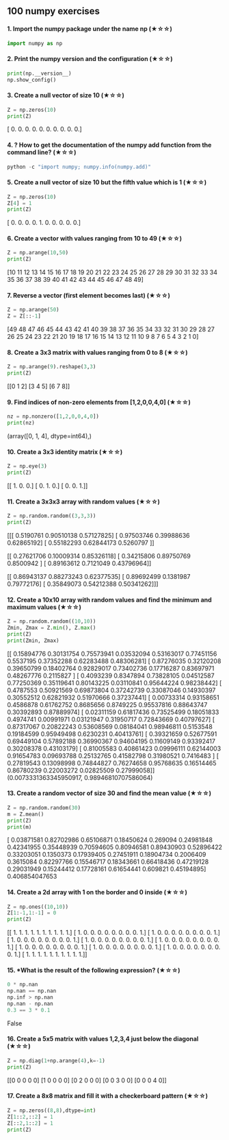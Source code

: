 ## 100 numpy exercises ##
#### 1. Import the numpy package under the name np (★☆☆) ####
```python
import numpy as np
```
#### 2. Print the numpy version and the configuration (★☆☆) ####
```python
print(np.__version__)
np.show_config()
```
#### 3. Create a null vector of size 10 (★☆☆) ####
```python
Z = np.zeros(10)
print(Z)
```
[ 0.  0.  0.  0.  0.  0.  0.  0.  0.  0.]

#### 4. ? How to get the documentation of the numpy add function from the command line? (★☆☆) ####
```python
python -c "import numpy; numpy.info(numpy.add)"
```
#### 5. Create a null vector of size 10 but the fifth value which is 1 (★☆☆) ####
```python
Z = np.zeros(10)
Z[4] = 1
print(Z)
```
[ 0.  0.  0.  0.  1.  0.  0.  0.  0.  0.]
#### 6. Create a vector with values ranging from 10 to 49 (★☆☆) ####
```python
Z = np.arange(10,50)
print(Z)
```
[10 11 12 13 14 15 16 17 18 19 20 21 22 23 24 25 26 27 28 29 30 31 32 33 34
 35 36 37 38 39 40 41 42 43 44 45 46 47 48 49]
#### 7. Reverse a vector (first element becomes last) (★☆☆) ####
```python
Z = np.arange(50)
Z = Z[::-1]
```
[49 48 47 46 45 44 43 42 41 40 39 38 37 36 35 34 33 32 31 30 29 28 27 26 25
 24 23 22 21 20 19 18 17 16 15 14 13 12 11 10  9  8  7  6  5  4  3  2  1  0]
#### 8. Create a 3x3 matrix with values ranging from 0 to 8 (★☆☆) ####
```python
Z = np.arange(9).reshape(3,3)
print(Z)
```
[[0 1 2]
 [3 4 5]
 [6 7 8]]
#### 9. Find indices of non-zero elements from [1,2,0,0,4,0] (★☆☆) ####
```python
nz = np.nonzero([1,2,0,0,4,0])
print(nz)
```
(array([0, 1, 4], dtype=int64),)
#### 10. Create a 3x3 identity matrix (★☆☆) ####
```python
Z = np.eye(3)
print(Z)
```
[[ 1.  0.  0.]
 [ 0.  1.  0.]
 [ 0.  0.  1.]]
#### 11. Create a 3x3x3 array with random values (★☆☆) ####
```python
Z = np.random.random((3,3,3))
print(Z)
```
[[[ 0.5190761   0.90510138  0.57127825]
  [ 0.97503746  0.39988636  0.62865192]
  [ 0.55182293  0.62844173  0.5260797 ]]

 [[ 0.27621706  0.10009314  0.85326118]
  [ 0.34215806  0.89750769  0.8500942 ]
  [ 0.89163612  0.7121049   0.43796964]]

 [[ 0.86943137  0.88273243  0.62377535]
  [ 0.89692499  0.1381987   0.79772176]
  [ 0.35849073  0.54212388  0.50341262]]]
#### 12. Create a 10x10 array with random values and find the minimum and maximum values (★☆☆) ####
```python
Z = np.random.random((10,10))
Zmin, Zmax = Z.min(), Z.max()
print(Z)
print(Zmin, Zmax)
```
[[ 0.15894776  0.30131754  0.75573941  0.03532094  0.53163017  0.77451156
   0.5537195   0.37352288  0.62283488  0.48306281]
 [ 0.87276035  0.32120208  0.39650799  0.18402764  0.92829017  0.73402736
   0.17716287  0.83697971  0.48267776  0.2115827 ]
 [ 0.4093239   0.8347894   0.73828105  0.04512587  0.77250369  0.35119641
   0.80143225  0.03110841  0.95644224  0.98238442]
 [ 0.4787553   0.50921569  0.69873804  0.37242739  0.33087046  0.14930397
   0.30552512  0.62821932  0.51970666  0.37237441]
 [ 0.00733314  0.93158651  0.4586878   0.61762752  0.8685656   0.8749225
   0.95537816  0.88643747  0.30392893  0.87889974]
 [ 0.02311159  0.61817436  0.73525499  0.18051833  0.4974741   0.00991971
   0.03121947  0.31950717  0.72843669  0.40797627]
 [ 0.87317067  0.20822243  0.53608569  0.08184041  0.98946811  0.5153548
   0.19184599  0.95949498  0.6230231   0.40413761]
 [ 0.39321659  0.52677591  0.69449104  0.57892188  0.36990367  0.94604195
   0.11609149  0.93392417  0.30208378  0.43103179]
 [ 0.81005583  0.40861423  0.09996111  0.62144003  0.91654783  0.09693788
   0.25132765  0.41582798  0.31980521  0.7416483 ]
 [ 0.27819543  0.13098998  0.74844827  0.76274658  0.95768635  0.16514465
   0.86780239  0.22003272  0.02825509  0.27999058]]
(0.0073331363345950917, 0.98946810707586064)
#### 13. Create a random vector of size 30 and find the mean value (★☆☆) ####
```python
Z = np.random.random(30)
m = Z.mean()
print(Z)
print(m)
```
[ 0.03871581  0.82702986  0.65106871  0.18450624  0.269094    0.24981848
  0.42341955  0.35448939  0.70594605  0.80946581  0.89430903  0.52896422
  0.33203051  0.1350373   0.17939405  0.27451911  0.18904734  0.2006409
  0.3615084   0.82297766  0.15546717  0.18343661  0.66418436  0.47219128
  0.29031949  0.15244412  0.17728161  0.61654441  0.609821    0.45194895]
0.406854047653
#### 14. Create a 2d array with 1 on the border and 0 inside (★☆☆) ####
```python
Z = np.ones((10,10))
Z[1:-1,1:-1] = 0
print(Z)
```
[[ 1.  1.  1.  1.  1.  1.  1.  1.  1.  1.]
 [ 1.  0.  0.  0.  0.  0.  0.  0.  0.  1.]
 [ 1.  0.  0.  0.  0.  0.  0.  0.  0.  1.]
 [ 1.  0.  0.  0.  0.  0.  0.  0.  0.  1.]
 [ 1.  0.  0.  0.  0.  0.  0.  0.  0.  1.]
 [ 1.  0.  0.  0.  0.  0.  0.  0.  0.  1.]
 [ 1.  0.  0.  0.  0.  0.  0.  0.  0.  1.]
 [ 1.  0.  0.  0.  0.  0.  0.  0.  0.  1.]
 [ 1.  0.  0.  0.  0.  0.  0.  0.  0.  1.]
 [ 1.  1.  1.  1.  1.  1.  1.  1.  1.  1.]]
#### 15. *What is the result of the following expression? (★☆☆) ####
```python
0 * np.nan
np.nan == np.nan
np.inf > np.nan
np.nan - np.nan
0.3 == 3 * 0.1
```
False
#### 16. Create a 5x5 matrix with values 1,2,3,4 just below the diagonal (★☆☆) ####
```python
Z = np.diag(1+np.arange(4),k=-1)
print(Z)
```
[[0 0 0 0 0]
 [1 0 0 0 0]
 [0 2 0 0 0]
 [0 0 3 0 0]
 [0 0 0 4 0]]
#### 17. Create a 8x8 matrix and fill it with a checkerboard pattern (★☆☆) ####
```python
Z = np.zeros((8,8),dtype=int)
Z[1::2,::2] = 1
Z[::2,1::2] = 1
print(Z)
```
